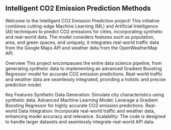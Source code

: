 ## Intelligent CO2 Emission Prediction Methods
Welcome to the Intelligent CO2 Emission Prediction project! This initiative combines cutting-edge Machine Learning (ML) and Artificial Intelligence (AI) techniques to predict CO2 emissions for cities, incorporating synthetic and real-world data. The model considers features such as population, area, and green spaces, and uniquely, it integrates real-world traffic data from the Google Maps API and weather data from the OpenWeatherMap API.

Overview
This project encompasses the entire data science pipeline, from generating synthetic data to implementing an advanced Gradient Boosting Regressor model for accurate CO2 emission predictions. Real-world traffic and weather data are seamlessly integrated, providing a holistic and precise prediction model.

Key Features
Synthetic Data Generation: Simulate city characteristics using synthetic data.
Advanced Machine Learning Model: Leverage a Gradient Boosting Regressor for highly accurate CO2 emission predictions.
Real-world Data Integration: Incorporate real-world traffic and weather data, enhancing model accuracy and relevance.
Scalability: The code is designed to handle larger datasets and seamlessly integrate real-world API data.
